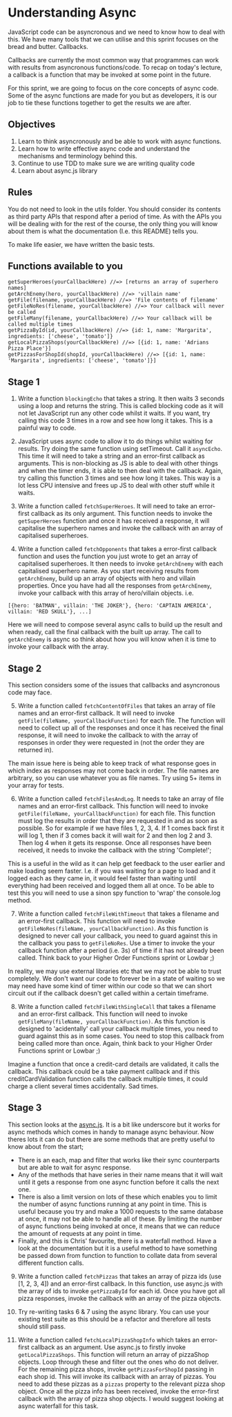 # Understanding Async

JavaScript code can be asyncronous and we need to know how to deal with this. We have many tools that we can utilise and this sprint focuses on the bread and butter. Callbacks.

Callbacks are currently the most common way that programmes can work with results from asyncronous functions/code. To recap on today's lecture, a callback is a function that may be invoked at some point in the future.

For this sprint, we are going to focus on the core concepts of async code. Some of the async functions are made for you but as developers, it is our job to tie these functions together to get the results we are after.

## Objectives

1. Learn to think asyncronously and be able to work with async functions. 
2. Learn how to write effective async code and understand the mechanisms and terminology behind this.
3. Continue to use TDD to make sure we are writing quality code
4. Learn about async.js library

## Rules

You do not need to look in the utils folder. You should consider its contents as third party APIs that respond after a period of time. As with the APIs you will be dealing with for the rest of the course, the only thing you will know about them is what the documentation (I.e. this README) tells you.

To make life easier, we have written the basic tests.

## Functions available to you

    getSuperHeroes(yourCallbackHere) //=> [returns an array of superhero names]
    getArchEnemy(hero, yourCallbackHere) //=> 'villain name'
    getFile(filename, yourCallbackHere) //=> 'File contents of filename'
    getFileNoRes(filename, yourCallbackHere) //=> Your callback will never be called
    getFileMany(filename, yourCallbackHere) //=> Your callback will be called multiple times
    getPizzaById(id, yourCallbackHere) //=> {id: 1, name: 'Margarita', ingredients: ['cheese', 'tomato']}
    getLocalPizzaShops(yourCallbackHere) //=> [{id: 1, name: 'Adrians Pizza Place'}]
    getPizzasForShopId(shopId, yourCallbackHere) //=> [{id: 1, name: 'Margarita', ingredients: ['cheese', 'tomato']}]

## Stage 1

1. Write a function `blockingEcho` that takes a string. It then waits 3 seconds using a loop and returns the string. This is called blocking code as it will not let JavaScript run any other code whilst it waits. If you want, try calling this code 3 times in a row and see how long it takes. This is a painful way to code.

2. JavaScript uses async code to allow it to do things whilst waiting for results. Try doing the same function using setTimeout. Call it `asyncEcho`. This time it will need to take a string and an error-first callback as arguments. This is non-blocking as JS is able to deal with other things and when the timer ends, it is able to then deal with the callback. Again, try calling this function 3 times and see how long it takes. This way is a lot less CPU intensive and frees up JS to deal with other stuff while it waits.

3. Write a function called `fetchSuperHeroes`. It will need to take an error-first callback as its only argument. This function needs to invoke the `getSuperHeroes` function and once it has received a response, it will capitalise the superhero names and invoke the callback with an array of capitalised superheroes.

4. Write a function called `fetchOpponents` that takes a error-first callback function and uses the function you just wrote to get an array of capitalised superheroes. It then needs to invoke `getArchEnemy` with each capitalised superhero name. As you start receiving results from `getArchEnemy`, build up an array of objects with hero and villain properties. Once you have had all the responses from `getArchEnemy`, invoke your callback with this array of hero/villain objects. i.e.

```[{hero: 'BATMAN', villain: 'THE JOKER'}, {hero: 'CAPTAIN AMERICA', villain: 'RED SKULL'}, ...]```

Here we will need to compose several async calls to build up the result and when ready, call the final callback with the built up array. The call to ```getArchEnemy``` is async so think about how you will know when it is time to invoke your callback with the array.

## Stage 2

This section considers some of the issues that callbacks and asyncronous code may face.

5. Write a function called `fetchContentOfFiles` that takes an array of file names and an error-first callback. It will need to invoke `getFile(fileName, yourCallbackFunction)` for each file. The function will need to collect up all of the responses and once it has received the final response, it will need to invoke the callback to with the array of responses in order they were requested in (not the order they are returned in).

The main issue here is being able to keep track of what response goes in which index as responses may not come back in order. The file names are arbitrary, so you can use whatever you as file names. Try using 5+ items in your array for tests.

6. Write a function called `fetchFilesAndLog`. It needs to take an array of file names and an error-first callback. This function will need to invoke `getFile(fileName, yourCallbackFunction)` for each file. This function must log the results in order that they are requested in and as soon as possible. So for example if we have files 1, 2, 3, 4. If 1 comes back first it will log 1, then if 3 comes back it will wait for 2 and then log 2 and 3. Then log 4 when it gets its response. Once all responses have been received, it needs to invoke the callback with the string 'Complete!';

This is a useful in the wild as it can help get feedback to the user earlier and make loading seem faster. I.e. if you was waiting for a page to load and it logged each as they came in, it would feel faster than waiting until everything had been received and logged them all at once. To be able to test this you will need to use a sinon spy function to 'wrap' the console.log method.

7. Write a function called `fetchFileWithTimeout` that takes a filename and an error-first callback. This function will need to invoke `getFileNoRes(fileName, yourCallbackFunction)`. As this function is designed to never call your callback, you need to guard against this in the callback you pass to `getFileNoRes`. Use a timer to invoke the your callback function after a period (i.e. 3s) of time if it has not already been called. Think back to your Higher Order Functions sprint or Lowbar ;)

In reality, we may use external libraries etc that we may not be able to trust completely. We don't want our code to forever be in a state of waiting so we may need have some kind of timer within our code so that we can short circuit out if the callback doesn't get called within a certain timeframe.

8. Write a function called `fetchFileWithSingleCall` that takes a filename and an error-first callback. This function will need to invoke `getFileMany(fileName, yourCallbackFunction)`. As this function is designed to 'acidentally' call your callback multiple times, you need to guard against this as in some cases. You need to stop this callback from being called more than once. Again, think back to your Higher Order Functions sprint or Lowbar ;)

Imagine a function that once a credit-card details are validated, it calls the callback. This callback could be a take payment callback and if this creditCardValidation function calls the callback multiple times, it could charge a client several times accidentally. Sad times.

## Stage 3

This section looks at the [async.js](https://caolan.github.io/async/). It is a bit like underscore but it works for async methods which comes in handy to manage async behaviour. Now theres lots it can do but there are some methods that are pretty useful to know about from the start;

* There is an each, map and filter that works like their sync counterparts but are able to wait for async response.
* Any of the methods that have series in their name means that it will wait until it gets a response from one async function before it calls the next one.
* There is also a limit version on lots of these which enables you to limit the number of async functions running at any point in time. This is useful because you try and make a 1000 requests to the same database at once, it may not be able to handle all of these. By limiting the number of async functions being invoked at once, it means that we can reduce the amount of requests at any point in time.
* Finally, and this is Chris' favourite, there is a waterfall method. Have a look at the documentation but it is a useful method to have something be passed down from function to function to collate data from several different function calls.

9. Write a function called `fetchPizzas` that takes an array of pizza ids (use [1, 2, 3, 4]) and an error-first callback. In this function, use async.js with the array of ids to invoke `getPizzaById` for each id. Once you have got all pizza responses, invoke the callback with an array of the pizza objects.

10. Try re-writing tasks 6 & 7 using the async library. You can use your existing test suite as this should be a refactor and therefore all tests should still pass.

11. Write a function called `fetchLocalPizzaShopInfo` which takes an error-first callback as an argument. Use async.js to firstly invoke ```getLocalPizzaShops```. This function will return an array of pizzaShop objects. Loop through these and filter out the ones who do not deliver. For the remaining pizza shops, invoke ```getPizzasForShopId``` passing in each shop id. This will invoke its callback with an array of pizzas. You need to add these pizzas as a `pizzas` property to the relevant pizza shop object. Once all the pizza info has been received, invoke the error-first callback with the array of pizza shop objects. I would suggest looking at async waterfall for this task.
